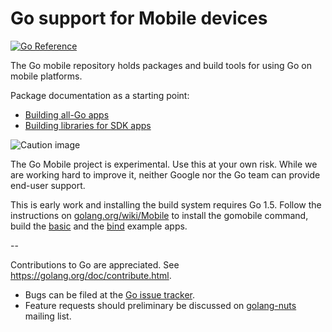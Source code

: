 # Go support for Mobile devices

[![Go Reference](https://pkg.go.dev/badge/github.com/tonychanczm/mobile.svg)](https://pkg.go.dev/github.com/tonychanczm/mobile)

The Go mobile repository holds packages and build tools for using Go on mobile platforms.

Package documentation as a starting point:

- [Building all-Go apps](https://github.com/tonychanczm/mobile/app)
- [Building libraries for SDK apps](https://github.com/tonychanczm/mobile/cmd/gobind)

![Caution image](doc/caution.png)

The Go Mobile project is experimental. Use this at your own risk.
While we are working hard to improve it, neither Google nor the Go
team can provide end-user support.

This is early work and installing the build system requires Go 1.5.
Follow the instructions on
[golang.org/wiki/Mobile](https://golang.org/wiki/Mobile)
to install the gomobile command, build the
[basic](https://github.com/tonychanczm/mobile/example/basic)
and the [bind](https://github.com/tonychanczm/mobile/example/bind) example apps.

--

Contributions to Go are appreciated. See https://golang.org/doc/contribute.html.

* Bugs can be filed at the [Go issue tracker](https://golang.org/issue/new?title=x/mobile:+).
* Feature requests should preliminary be discussed on
[golang-nuts](https://groups.google.com/forum/#!forum/golang-nuts)
mailing list.
